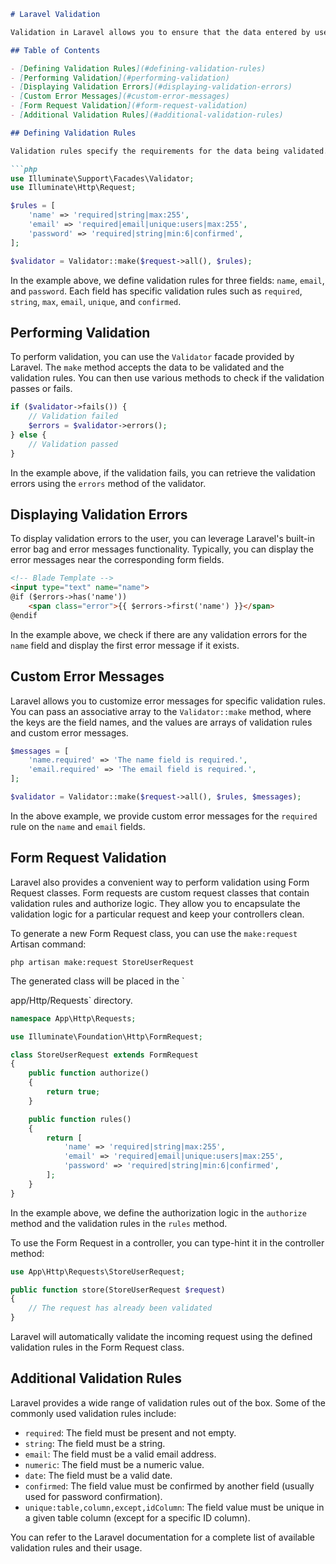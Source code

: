 ```markdown
# Laravel Validation

Validation in Laravel allows you to ensure that the data entered by users meets specific rules and requirements. Laravel provides a robust and expressive validation system that helps you validate user input and handle validation errors effectively. In this README, we will cover the basics of validation in Laravel.

## Table of Contents

- [Defining Validation Rules](#defining-validation-rules)
- [Performing Validation](#performing-validation)
- [Displaying Validation Errors](#displaying-validation-errors)
- [Custom Error Messages](#custom-error-messages)
- [Form Request Validation](#form-request-validation)
- [Additional Validation Rules](#additional-validation-rules)

## Defining Validation Rules

Validation rules specify the requirements for the data being validated. In Laravel, you can define these rules using an associative array, where the keys represent the field names, and the values represent the validation rules.

```php
use Illuminate\Support\Facades\Validator;
use Illuminate\Http\Request;

$rules = [
    'name' => 'required|string|max:255',
    'email' => 'required|email|unique:users|max:255',
    'password' => 'required|string|min:6|confirmed',
];

$validator = Validator::make($request->all(), $rules);
```

In the example above, we define validation rules for three fields: `name`, `email`, and `password`. Each field has specific validation rules such as `required`, `string`, `max`, `email`, `unique`, and `confirmed`.

## Performing Validation

To perform validation, you can use the `Validator` facade provided by Laravel. The `make` method accepts the data to be validated and the validation rules. You can then use various methods to check if the validation passes or fails.

```php
if ($validator->fails()) {
    // Validation failed
    $errors = $validator->errors();
} else {
    // Validation passed
}
```

In the example above, if the validation fails, you can retrieve the validation errors using the `errors` method of the validator.

## Displaying Validation Errors

To display validation errors to the user, you can leverage Laravel's built-in error bag and error messages functionality. Typically, you can display the error messages near the corresponding form fields.

```html
<!-- Blade Template -->
<input type="text" name="name">
@if ($errors->has('name'))
    <span class="error">{{ $errors->first('name') }}</span>
@endif
```

In the example above, we check if there are any validation errors for the `name` field and display the first error message if it exists.

## Custom Error Messages

Laravel allows you to customize error messages for specific validation rules. You can pass an associative array to the `Validator::make` method, where the keys are the field names, and the values are arrays of validation rules and custom error messages.

```php
$messages = [
    'name.required' => 'The name field is required.',
    'email.required' => 'The email field is required.',
];

$validator = Validator::make($request->all(), $rules, $messages);
```

In the above example, we provide custom error messages for the `required` rule on the `name` and `email` fields.

## Form Request Validation

Laravel also provides a convenient way to perform validation using Form Request classes. Form requests are custom request classes that contain validation rules and authorize logic. They allow you to encapsulate the validation logic for a particular request and keep your controllers clean.

To generate a new Form Request class, you can use the `make:request` Artisan command:

```shell
php artisan make:request StoreUserRequest
```

The generated class will be placed in the `

app/Http/Requests` directory.

```php
namespace App\Http\Requests;

use Illuminate\Foundation\Http\FormRequest;

class StoreUserRequest extends FormRequest
{
    public function authorize()
    {
        return true;
    }

    public function rules()
    {
        return [
            'name' => 'required|string|max:255',
            'email' => 'required|email|unique:users|max:255',
            'password' => 'required|string|min:6|confirmed',
        ];
    }
}
```

In the example above, we define the authorization logic in the `authorize` method and the validation rules in the `rules` method.

To use the Form Request in a controller, you can type-hint it in the controller method:

```php
use App\Http\Requests\StoreUserRequest;

public function store(StoreUserRequest $request)
{
    // The request has already been validated
}
```

Laravel will automatically validate the incoming request using the defined validation rules in the Form Request class.

## Additional Validation Rules

Laravel provides a wide range of validation rules out of the box. Some of the commonly used validation rules include:

- `required`: The field must be present and not empty.
- `string`: The field must be a string.
- `email`: The field must be a valid email address.
- `numeric`: The field must be a numeric value.
- `date`: The field must be a valid date.
- `confirmed`: The field value must be confirmed by another field (usually used for password confirmation).
- `unique:table,column,except,idColumn`: The field value must be unique in a given table column (except for a specific ID column).

You can refer to the Laravel documentation for a complete list of available validation rules and their usage.
